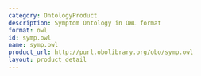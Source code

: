 ```yaml
---
category: OntologyProduct
description: Symptom Ontology in OWL format
format: owl
id: symp.owl
name: symp.owl
product_url: http://purl.obolibrary.org/obo/symp.owl
layout: product_detail
---
```

